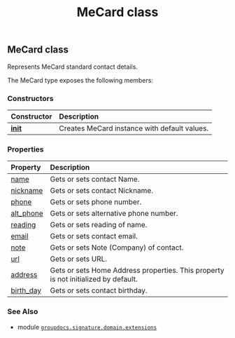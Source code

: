﻿---
title: MeCard class
second_title: GroupDocs.Signature for Python via .NET API References
description: 
type: docs
url: /python-net/groupdocs.signature.domain.extensions/mecard/
is_root: false
weight: 200
---

## MeCard class

Represents MeCard standard contact details.



The MeCard type exposes the following members:

### Constructors
| Constructor | Description |
| :- | :- |
| [__init__](/signature/python-net/groupdocs.signature.domain.extensions/mecard/__init__/#) | Creates MeCard instance with default values. |


### Properties
| Property | Description |
| :- | :- |
| [name](/signature/python-net/groupdocs.signature.domain.extensions/mecard/name) | Gets or sets contact Name. |
| [nickname](/signature/python-net/groupdocs.signature.domain.extensions/mecard/nickname) | Gets or sets contact Nickname. |
| [phone](/signature/python-net/groupdocs.signature.domain.extensions/mecard/phone) | Gets or sets phone number. |
| [alt_phone](/signature/python-net/groupdocs.signature.domain.extensions/mecard/alt_phone) | Gets or sets alternative phone number. |
| [reading](/signature/python-net/groupdocs.signature.domain.extensions/mecard/reading) | Gets or sets reading of name. |
| [email](/signature/python-net/groupdocs.signature.domain.extensions/mecard/email) | Gets or sets contact email. |
| [note](/signature/python-net/groupdocs.signature.domain.extensions/mecard/note) | Gets or sets Note (Company) of contact. |
| [url](/signature/python-net/groupdocs.signature.domain.extensions/mecard/url) | Gets or sets URL. |
| [address](/signature/python-net/groupdocs.signature.domain.extensions/mecard/address) | Gets or sets Home Address properties. This property is not initialized by default. |
| [birth_day](/signature/python-net/groupdocs.signature.domain.extensions/mecard/birth_day) | Gets or sets contact birthday. |



### See Also
* module [`groupdocs.signature.domain.extensions`](..)
